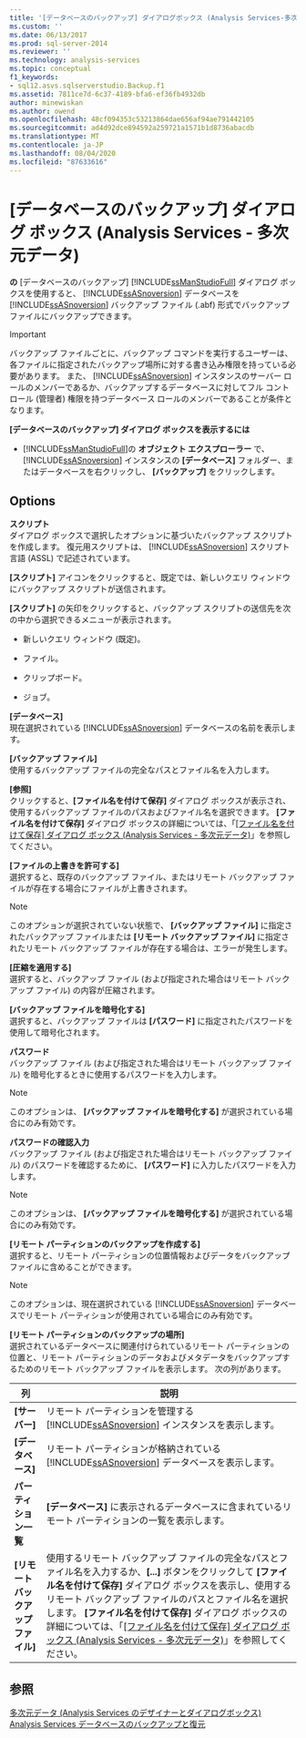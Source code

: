 ```yaml
---
title: '[データベースのバックアップ] ダイアログボックス (Analysis Services-多次元データ) |Microsoft Docs'
ms.custom: ''
ms.date: 06/13/2017
ms.prod: sql-server-2014
ms.reviewer: ''
ms.technology: analysis-services
ms.topic: conceptual
f1_keywords:
- sql12.asvs.sqlserverstudio.Backup.f1
ms.assetid: 7811ce7d-6c37-4189-bfa6-ef36fb4932db
author: minewiskan
ms.author: owend
ms.openlocfilehash: 48cf094353c53213864dae656af94ae791442105
ms.sourcegitcommit: ad4d92dce894592a259721a1571b1d8736abacdb
ms.translationtype: MT
ms.contentlocale: ja-JP
ms.lasthandoff: 08/04/2020
ms.locfileid: "87633616"
---
```

# <a name="backup-database-dialog-box-analysis-services---multidimensional-data"></a>[データベースのバックアップ] ダイアログ ボックス (Analysis Services - 多次元データ)
  **の** [データベースのバックアップ] [!INCLUDE[ssManStudioFull](../includes/ssmanstudiofull-md.md)] ダイアログ ボックスを使用すると、 [!INCLUDE[ssASnoversion](../includes/ssasnoversion-md.md)] データベースを [!INCLUDE[ssASnoversion](../includes/ssasnoversion-md.md)] バックアップ ファイル (.abf) 形式でバックアップ ファイルにバックアップできます。  
  
> [!IMPORTANT]  
>  バックアップ ファイルごとに、バックアップ コマンドを実行するユーザーは、各ファイルに指定されたバックアップ場所に対する書き込み権限を持っている必要があります。 また、 [!INCLUDE[ssASnoversion](../includes/ssasnoversion-md.md)] インスタンスのサーバー ロールのメンバーであるか、バックアップするデータベースに対してフル コントロール (管理者) 権限を持つデータベース ロールのメンバーであることが条件となります。  
  
 **[データベースのバックアップ] ダイアログ ボックスを表示するには**  
  
-   [!INCLUDE[ssManStudioFull](../includes/ssmanstudiofull-md.md)]の **オブジェクト エクスプローラー** で、 [!INCLUDE[ssASnoversion](../includes/ssasnoversion-md.md)] インスタンスの **[データベース]** フォルダー、またはデータベースを右クリックし、 **[バックアップ]** をクリックします。  
  
## <a name="options"></a>Options  
 **スクリプト**  
 ダイアログ ボックスで選択したオプションに基づいたバックアップ スクリプトを作成します。 復元用スクリプトは、 [!INCLUDE[ssASnoversion](../includes/ssasnoversion-md.md)] スクリプト言語 (ASSL) で記述されています。  
  
 **[スクリプト]** アイコンをクリックすると、既定では、新しいクエリ ウィンドウにバックアップ スクリプトが送信されます。  
  
 **[スクリプト]** の矢印をクリックすると、バックアップ スクリプトの送信先を次の中から選択できるメニューが表示されます。  
  
-   新しいクエリ ウィンドウ (既定)。  
  
-   ファイル。  
  
-   クリップボード。  
  
-   ジョブ。  
  
 **[データベース]**  
 現在選択されている [!INCLUDE[ssASnoversion](../includes/ssasnoversion-md.md)] データベースの名前を表示します。  
  
 **[バックアップ ファイル]**  
 使用するバックアップ ファイルの完全なパスとファイル名を入力します。  
  
 **[参照]**  
 クリックすると、**[ファイル名を付けて保存]** ダイアログ ボックスが表示され、使用するバックアップ ファイルのパスおよびファイル名を選択できます。 **[ファイル名を付けて保存]** ダイアログ ボックスの詳細については、「[[ファイル名を付けて保存] ダイアログ ボックス (Analysis Services - 多次元データ)](save-file-as-dialog-box-analysis-services-multidimensional-data.md)」を参照してください。  
  
 **[ファイルの上書きを許可する]**  
 選択すると、既存のバックアップ ファイル、またはリモート バックアップ ファイルが存在する場合にファイルが上書きされます。  
  
> [!NOTE]  
>   このオプションが選択されていない状態で、 **[バックアップ ファイル]** に指定されたバックアップ ファイルまたは **[リモート バックアップ ファイル]** に指定されたリモート バックアップ ファイルが存在する場合は、エラーが発生します。  
  
 **[圧縮を適用する]**  
 選択すると、バックアップ ファイル (および指定された場合はリモート バックアップ ファイル) の内容が圧縮されます。  
  
 **[バックアップ ファイルを暗号化する]**  
 選択すると、バックアップ ファイルは **[パスワード]** に指定されたパスワードを使用して暗号化されます。  
  
 **パスワード**  
 バックアップ ファイル (および指定された場合はリモート バックアップ ファイル) を暗号化するときに使用するパスワードを入力します。  
  
> [!NOTE]  
>   このオプションは、 **[バックアップ ファイルを暗号化する]** が選択されている場合にのみ有効です。  
  
 **パスワードの確認入力**  
 バックアップ ファイル (および指定された場合はリモート バックアップ ファイル) のパスワードを確認するために、 **[パスワード]** に入力したパスワードを入力します。  
  
> [!NOTE]  
>   このオプションは、 **[バックアップ ファイルを暗号化する]** が選択されている場合にのみ有効です。  
  
 **[リモート パーティションのバックアップを作成する]**  
 選択すると、リモート パーティションの位置情報およびデータをバックアップ ファイルに含めることができます。  
  
> [!NOTE]  
>  このオプションは、現在選択されている [!INCLUDE[ssASnoversion](../includes/ssasnoversion-md.md)] データベースでリモート パーティションが使用されている場合にのみ有効です。  
  
 **[リモート パーティションのバックアップの場所]**  
 選択されているデータベースに関連付けられているリモート パーティションの位置と、リモート パーティションのデータおよびメタデータをバックアップするためのリモート バックアップ ファイルを表示します。 次の列があります。  
  
|列|説明|  
|------------|-----------------|  
|**[サーバー]**|リモート パーティションを管理する [!INCLUDE[ssASnoversion](../includes/ssasnoversion-md.md)] インスタンスを表示します。|  
|**[データベース]**|リモート パーティションが格納されている [!INCLUDE[ssASnoversion](../includes/ssasnoversion-md.md)] データベースを表示します。|  
|**パーティション一覧**|**[データベース]** に表示されるデータベースに含まれているリモート パーティションの一覧を表示します。|  
|**[リモート バックアップ ファイル]**|使用するリモート バックアップ ファイルの完全なパスとファイル名を入力するか、**[...]** ボタンをクリックして **[ファイル名を付けて保存]** ダイアログ ボックスを表示し、使用するリモート バックアップ ファイルのパスとファイル名を選択します。 **[ファイル名を付けて保存]** ダイアログ ボックスの詳細については、「[[ファイル名を付けて保存] ダイアログ ボックス (Analysis Services - 多次元データ)](save-file-as-dialog-box-analysis-services-multidimensional-data.md)」を参照してください。|  
  
## <a name="see-also"></a>参照  
 [多次元データ &#40;Analysis Services のデザイナーとダイアログボックス&#41;](analysis-services-designers-and-dialog-boxes-multidimensional-data.md)   
 [Analysis Services データベースのバックアップと復元](multidimensional-models/backup-and-restore-of-analysis-services-databases.md)  
  
  
